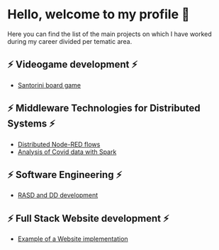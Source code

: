<h1> Hello, welcome to my profile 👋 </h1>

Here you can find the list of the main projects on which I have worked during my career divided per tematic area.

## ⚡ Videogame development ⚡
- [Santorini board game](https://github.com/LeonardoRuzza/ing-sw-2020-Ruzza-Venir-Schips)

## ⚡ Middleware Technologies for Distributed Systems ⚡
- [Distributed Node-RED flows](https://github.com/EdoardoV97/Distributed-Node-RED-flows)
- [Analysis of Covid data with Spark](https://github.com/LeonardoRuzza/middleware_spark_project)

## ⚡ Software Engineering ⚡
- [RASD and DD development](https://github.com/EdoardoV97/RASD-DD-Development)

## ⚡ Full Stack Website development ⚡
- [Example of a Website implementation](https://github.com/LeonardoRuzza/ELM-hypermedia2021)



<!--
**EdoardoV97/EdoardoV97** is a ✨ _special_ ✨ repository because its `README.md` (this file) appears on your GitHub profile.

Here are some ideas to get you started:

- 🔭 I’m currently working on ...
- 🌱 I’m currently learning ...
- 👯 I’m looking to collaborate on ...
- 🤔 I’m looking for help with ...
- 💬 Ask me about ...
- 📫 How to reach me: ...
- 😄 Pronouns: ...
- ⚡ Fun fact: ...
-->
